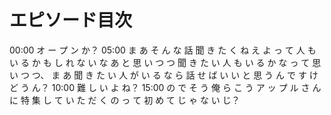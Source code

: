 # エピソード目次

00:00  オ ー プ ン か？
05:00 ま あ そ ん な 話 聞 き た く ね え よ っ て 人 も い る か も し れ な い な あ と 思 い つ つ 聞 き た い 人 も い る か な っ て 思 い つ つ、 ま あ 聞 き た い 人 が い る な ら 話 せ ば い い と 思 う ん で す け ど う ん？
10:00 難 し い よ ね？
15:00  の で そ う 俺 ら こ う ア ッ プ ル さ ん に 特 集 し て い た だ く の っ て 初 め て じ ゃ な い じ？